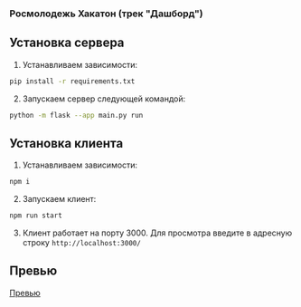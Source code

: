 ### Росмолодежь Хакатон (трек "Дашборд")

## Установка сервера

1. Устанавливаем зависимости:
```sh
pip install -r requirements.txt
```
2. Запускаем сервер следующей командой:
```sh
python -m flask --app main.py run
```

## Установка клиента

1. Устанавливаем зависимости:
```sh
npm i
```

2. Запускаем клиент:
```sh
npm run start
```

3. Клиент работает на порту 3000. Для просмотра введите в адресную строку `http://localhost:3000/`

## Превью

[Превью](https://github.com/yphwd/dashboard-hackathon/assets.preview.gif)